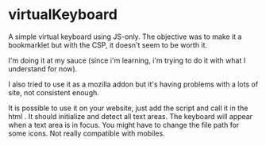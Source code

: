 # virtualKeyboard
A simple virtual keyboard using JS-only. 
The objective was to make it a bookmarklet but with the CSP, it doesn't seem to be worth it.
         
I'm doing it at my sauce (since i'm learning, i'm trying to do it with what I understand for now).

I also tried to use it as a mozilla addon but it's having problems with a lots of site, not consistent enough.

It is possible to use it on your website, just add the script and call it in the html <script src=""></script>. It should initialize and detect all text areas. The keyboard will appear when a text area is in focus. You might have to change the file path for some icons.
Not really compatible with mobiles.
